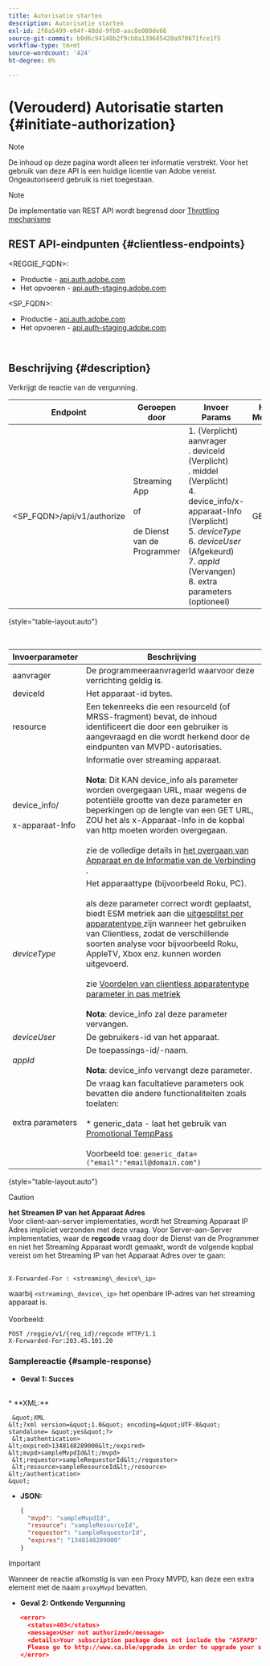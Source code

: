 ```yaml
---
title: Autorisatie starten
description: Autorisatie starten
exl-id: 2f8a5499-e94f-40dd-9fb0-aac8e080de66
source-git-commit: b0d6c94148b2f9cb8a139685420a970671fce1f5
workflow-type: tm+mt
source-wordcount: '424'
ht-degree: 0%

---
```


# (Verouderd) Autorisatie starten {#initiate-authorization}

>[!NOTE]
>
>De inhoud op deze pagina wordt alleen ter informatie verstrekt. Voor het gebruik van deze API is een huidige licentie van Adobe vereist. Ongeautoriseerd gebruik is niet toegestaan.

>[!NOTE]
>
> De implementatie van REST API wordt begrensd door [ Throttling mechanisme ](/help/authentication/integration-guide-programmers/throttling-mechanism.md)

## REST API-eindpunten {#clientless-endpoints}

&lt;REGGIE_FQDN>:

* Productie - [ api.auth.adobe.com ](http://api.auth.adobe.com/)
* Het opvoeren - [ api.auth-staging.adobe.com ](http://api.auth-staging.adobe.com/)

&lt;SP_FQDN>:

* Productie - [ api.auth.adobe.com ](http://api.auth.adobe.com/)
* Het opvoeren - [ api.auth-staging.adobe.com ](http://api.auth-staging.adobe.com/)

</br>

## Beschrijving {#description}

Verkrijgt de reactie van de vergunning.

| Endpoint | Geroepen </br> door | Invoer   </br> Params | HTTP </br> Methode | Antwoord | HTTP-respons </br> |
| --- | --- | --- | --- | --- | --- |
| &lt;SP_FQDN>/api/v1/authorize | Streaming App </br></br> of </br></br> de Dienst van de Programmer | 1. (Verplicht) aanvrager </br> .  deviceId (Verplicht) </br> .  middel (Verplicht) </br> 4.  device_info/x-apparaat-Info (Verplicht) </br> 5.  _deviceType_</br> 6.  _deviceUser_ (Afgekeurd) </br> 7.  _appId_ (Vervangen) </br> 8.  extra parameters (optioneel) | GET | XML of JSON met machtigingsdetails of foutdetails als dit mislukt. Zie onderstaande voorbeelden. | 200 - Succes </br> 403 - Geen succes |

{style="table-layout:auto"}

</br>


| Invoerparameter | Beschrijving |
| --- | --- |
| aanvrager | De programmeeraanvragerId waarvoor deze verrichting geldig is. |
| deviceId | Het apparaat-id bytes. |
| resource | Een tekenreeks die een resourceId (of MRSS-fragment) bevat, de inhoud identificeert die door een gebruiker is aangevraagd en die wordt herkend door de eindpunten van MVPD-autorisaties. |
| device_info/</br></br> x-apparaat-Info | Informatie over streaming apparaat.</br></br>**Nota**: Dit KAN device_info als parameter worden overgegaan URL, maar wegens de potentiële grootte van deze parameter en beperkingen op de lengte van een GET URL, ZOU het als x-Apparaat-Info in de kopbal van http moeten worden overgegaan. </br></br> zie de volledige details in [ het overgaan van Apparaat en de Informatie van de Verbinding ](/help/authentication/integration-guide-programmers/legacy/client-information/passing-client-information-device-connection-and-application.md). |
| _deviceType_ | Het apparaattype (bijvoorbeeld Roku, PC).</br></br> als deze parameter correct wordt geplaatst, biedt ESM metriek aan die [ uitgesplitst per apparatentype ](/help/authentication/integration-guide-programmers/features-premium/esm/entitlement-service-monitoring-overview.md#clientless_device_type) zijn wanneer het gebruiken van Clientless, zodat de verschillende soorten analyse voor bijvoorbeeld Roku, AppleTV, Xbox enz. kunnen worden uitgevoerd.</br></br> zie [ Voordelen van clientless apparatentype parameter in pas metriek ](/help/authentication/integration-guide-programmers/legacy/notes-technical/benefits-of-using-the-clientless-devicetype-parameter-in-pass-metrics.md)</br></br>**Nota**: device_info zal deze parameter vervangen. |
| _deviceUser_ | De gebruikers-id van het apparaat. |
| _appId_ | De toepassings-id/-naam. </br></br>**Nota**: device_info vervangt deze parameter. |
| extra parameters | De vraag kan facultatieve parameters ook bevatten die andere functionaliteiten zoals toelaten:</br></br>* generic_data - laat het gebruik van [ Promotional TempPass ](/help/authentication/integration-guide-programmers/features-premium/temporary-access/promotional-temp-pass.md)</br></br> Voorbeeld toe: `generic_data=("email":"email@domain.com")` |

{style="table-layout:auto"}

>[!CAUTION]
>
>**het Streamen IP van het Apparaat Adres**</br>
>Voor client-aan-server implementaties, wordt het Streaming Apparaat IP Adres impliciet verzonden met deze vraag.  Voor Server-aan-Server implementaties, waar de **regcode** vraag door de Dienst van de Programmer en niet het Streaming Apparaat wordt gemaakt, wordt de volgende kopbal vereist om het Streaming IP van het Apparaat Adres over te gaan:</br></br>
>
>```
>X-Forwarded-For : <streaming\_device\_ip>
>```
>
>waarbij `<streaming\_device\_ip>` het openbare IP-adres van het streaming apparaat is.</br></br>
>Voorbeeld: </br>
>
>```
>POST /reggie/v1/{req_id}/regcode HTTP/1.1
>X-Forwarded-For:203.45.101.20
>```
>


### Samplereactie {#sample-response}

* **Geval 1: Succes**
</br>
  * **XML:**
  </br>

     &quot;XML 
    &lt;?xml version=&quot;1.0&quot; encoding=&quot;UTF-8&quot; standalone= &quot;yes&quot;?>
     &lt;authentication>
    &lt;expired>1348148289000&lt;/expired>
    &lt;mvpd>sampleMvpdId&lt;/mvpd> 
     &lt;requestor>sampleRequestorId&lt;/requestor> 
     &lt;resource>sampleResourceId&lt;/resource> 
    &lt;/authentication> 
    &quot;



* **JSON:**

  ```JSON
  {
    "mvpd": "sampleMvpdId",
    "resource": "sampleResourceId",
    "requestor": "sampleRequestorId",
    "expires": "1348148289000"
  }
  ```

>[!IMPORTANT]
>
>Wanneer de reactie afkomstig is van een Proxy MVPD, kan deze een extra element met de naam `proxyMvpd` bevatten.



* **Geval 2: Ontkende Vergunning**


  ```JSON
  <error>
    <status>403</status>
    <message>User not authorized</message>
    <details>Your subscription package does not include the "ASFAFD" channel.
    Please go to http://www.ca.ble/upgrade in order to upgrade your subscription.</details>
  </error>
  ```
